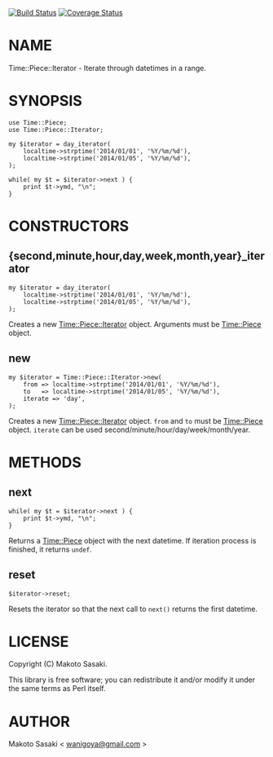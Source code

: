 [![Build Status](https://travis-ci.org/waniji/Time-Piece-Iterator.svg?branch=master)](https://travis-ci.org/waniji/Time-Piece-Iterator) [![Coverage Status](https://img.shields.io/coveralls/waniji/Time-Piece-Iterator/master.svg)](https://coveralls.io/r/waniji/Time-Piece-Iterator?branch=master)
# NAME

Time::Piece::Iterator - Iterate through datetimes in a range.

# SYNOPSIS

    use Time::Piece;
    use Time::Piece::Iterator;

    my $iterator = day_iterator(
        localtime->strptime('2014/01/01', '%Y/%m/%d'),
        localtime->strptime('2014/01/05', '%Y/%m/%d'),
    );

    while( my $t = $iterator->next ) {
        print $t->ymd, "\n";
    }

# CONSTRUCTORS

## {second,minute,hour,day,week,month,year}\_iterator

    my $iterator = day_iterator(
        localtime->strptime('2014/01/01', '%Y/%m/%d'),
        localtime->strptime('2014/01/05', '%Y/%m/%d'),
    );

Creates a new [Time::Piece::Iterator](https://metacpan.org/pod/Time::Piece::Iterator) object. Arguments must be [Time::Piece](https://metacpan.org/pod/Time::Piece) object.

## new

    my $iterator = Time::Piece::Iterator->new(
        from => localtime->strptime('2014/01/01', '%Y/%m/%d'),
        to   => localtime->strptime('2014/01/05', '%Y/%m/%d'),
        iterate => 'day',
    );

Creates a new [Time::Piece::Iterator](https://metacpan.org/pod/Time::Piece::Iterator) object. `from` and `to` must be [Time::Piece](https://metacpan.org/pod/Time::Piece) object. `iterate` can be used second/minute/hour/day/week/month/year.

# METHODS

## next

    while( my $t = $iterator->next ) {
        print $t->ymd, "\n";
    }

Returns a [Time::Piece](https://metacpan.org/pod/Time::Piece) object with the next datetime. If iteration process is finished, it returns `undef`.

## reset

    $iterator->reset;

Resets the iterator so that the next call to `next()` returns the first datetime.

# LICENSE

Copyright (C) Makoto Sasaki.

This library is free software; you can redistribute it and/or modify
it under the same terms as Perl itself.

# AUTHOR

Makoto Sasaki < wanigoya@gmail.com >
